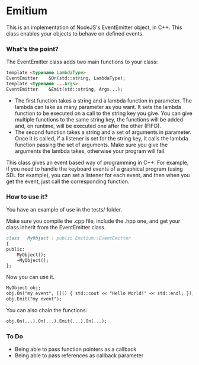 # Emitium
This is an implementation of NodeJS's EventEmitter object, in C++. This class enables your objects to behave on defined events.

### What's the point?
The EventEmitter class adds two main functions to your class:
```markdown
template <typename LambdaType>
EventEmitter	&On(std::string, LambdaType);
template <typename ...Args>
EventEmitter	&Emit(std::string, Args...);
```
* The first function takes a string and a lambda function in parameter. The lambda can take as many parameter as you want. It sets the lambda function to be executed on a call to the string key you give. You can give multiple functions to the same string key, the functions will be added and, on runtime, will be executed one after the other (FIFO).
* The second function takes a string and a set of arguments in parameter. Once it is called, if a listener is set for the string key, it calls the lambda function passing the set of arguments. Make sure you give the arguments the lambda takes, otherwise your program will fail.

This class gives an event based way of programming in C++. For example, if you need to handle the keyboard events of a graphical program (using SDL for example), you can set a listener for each event, and then when you get the event, just call the corresponding function.

### How to use it?
You have an example of use in the tests/ folder.

Make sure you compile the .cpp file, include the .hpp one, and get your class inherit from the EventEmitter class.
```markdown
class   MyObject : public Emitium::EventEmitter
{
public:
	MyObject();
	~MyObject();
};
```
Now you can use it.
```markdown
MyObject obj;
obj.On("my event", []() { std::cout << "Hello World!" << std::endl; });
obj.Emit("my event");
```
You can also chain the functions:
```markdown
obj.On(...).On(...).Emit(...).On(...);
```

### To Do
- Being able to pass function pointers as a callback
- Being able to pass references as callback parameter
